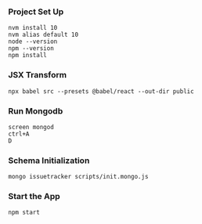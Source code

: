 ### Project Set Up

```
nvm install 10
nvm alias default 10
node --version
npm --version
npm install
```



### JSX Transform
```
npx babel src --presets @babel/react --out-dir public
```

### Run Mongodb
```
screen mongod
ctrl+A
D
```

### Schema Initialization
```
mongo issuetracker scripts/init.mongo.js
```

### Start the App
```
npm start
```
